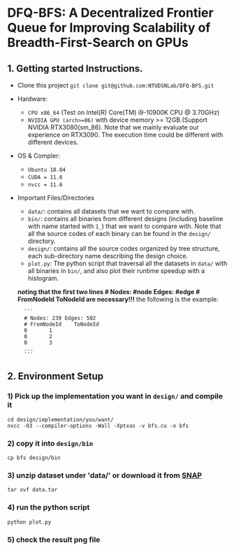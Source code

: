 # DFQ-BFS: A Decentralized Frontier Queue for Improving Scalability of Breadth-First-Search on GPUs

## 1. Getting started Instructions.
- Clone this project
`git clone git@github.com:NTUDSNLab/DFQ-BFS.git`
- Hardware:
    - `CPU x86_64` (Test on Intel(R) Core(TM) i9-10900K CPU @ 3.70GHz)
    - `NVIDIA GPU (arch>=86)` with device memory >= 12GB.(Support NVIDIA RTX3080(sm_86). Note that we mainly evaluate our experience on RTX3090. The execution time could be different with different devices.
- OS & Compler:
    - `Ubuntu 18.04`
    - `CUDA = 11.6`
    - `nvcc = 11.6` 
- Important Files/Directories
    - `data/`: contains all datasets that we want to compare with.
    - `bin/`: contains all binaries from different designs (including baseline with name started with `1_`) that we want to compare with. Note that all the source codes of each binary can be found in the `design/` directory.
    - `design/`: contains all the source codes organized by tree structure, each sub-directory name describing the design choice.
    - `plot.py`: The python script that traversal all the datasets in `data/` with all binaries in `bin/`, and also plot their runtime speedup with a histogram.

    **noting that the first two lines
    \# Nodes: #node  Edges: #edge
    \# FromNodeId ToNodeId
    are necessary!!!**
    the following is the example:
    
        ```
        # Nodes: 239 Edges: 502
        # FromNodeId    ToNodeId
        0       1
        0       2
        0       3
        ...
        ```

## 2. Environment Setup

### 1) Pick up the implementation you want in `design/` and compile it
```
cd design/implementation/you/want/
nvcc -O3 --compiler-options -Wall -Xptxas -v bfs.cu -o bfs
```

### 2) copy it into `design/bin`
```
cp bfs design/bin
```

### 3) unzip dataset under 'data/' or download it from [SNAP](http://snap.stanford.edu/data/index.html)

```
tar xvf data.tar
```

### 4) run the python script
```
python plot.py
```

### 5) check the result png file
